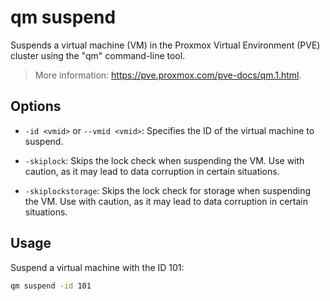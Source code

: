 # qm suspend

Suspends a virtual machine (VM) in the Proxmox Virtual Environment (PVE) cluster using the "qm" command-line tool.

> More information: <https://pve.proxmox.com/pve-docs/qm.1.html>.

## Options

- `-id <vmid>` or `--vmid <vmid>`: Specifies the ID of the virtual machine to suspend.

- `-skiplock`: Skips the lock check when suspending the VM. Use with caution, as it may lead to data corruption in certain situations.

- `-skiplockstorage`: Skips the lock check for storage when suspending the VM. Use with caution, as it may lead to data corruption in certain situations.

## Usage

Suspend a virtual machine with the ID 101:

```bash
qm suspend -id 101
